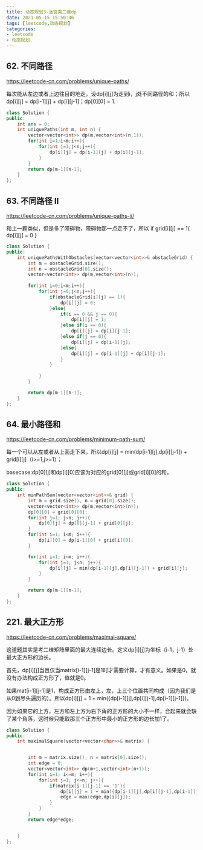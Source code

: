```yaml
---
title: 动态规划3-迷宫类二维dp
date: 2021-05-15 15:50:46
tags: [leetcode,动态规划]
categories: 
- leetcode
- 动态规划
---
```


## 62. 不同路径
https://leetcode-cn.com/problems/unique-paths/

每次能从左边或者上边往目的地走，设dp[i][j]为走到i，j处不同路径的和；所以dp[i][j] = dp[i-1][j] + dp[i][j-1]；dp[0][0] = 1.

```C++
class Solution {
public:
    int ans = 0;
    int uniquePaths(int m, int n) {
        vector<vector<int>> dp(m,vector<int>(n,1));
        for(int i=1;i<m;i++){
            for(int j=1;j<n;j++){
                dp[i][j] = dp[i-1][j] + dp[i][j-1];
            }
        }
        return dp[m-1][n-1];
    }
};
```

## 63. 不同路径 II
https://leetcode-cn.com/problems/unique-paths-ii/

和上一题类似，但是多了障碍物，障碍物那一点走不了，所以
if grid[i][j] == 1{
    dp[i][j] = 0
}

```C++
class Solution {
public:
    int uniquePathsWithObstacles(vector<vector<int>>& obstacleGrid) {
        int m = obstacleGrid.size();
        int n = obstacleGrid[0].size();
        vector<vector<int>> dp(m,vector<int>(n));
        
        for(int i=0;i<m;i++){
            for(int j=0;j<n;j++){
                if(obstacleGrid[i][j] == 1){
                    dp[i][j] = 0;
                }else{
                    if(i == 0 && j == 0){
                        dp[i][j] = 1;
                    }else if(i == 0){
                        dp[i][j] = dp[i][j-1];
                    }else if(j == 0){
                        dp[i][j] = dp[i-1][j];
                    }else{
                        dp[i][j] = dp[i-1][j] + dp[i][j-1];
                    }
                }
                
            }
        }

        return dp[m-1][n-1];
    }
};
```

## 64. 最小路径和
https://leetcode-cn.com/problems/minimum-path-sum/

每一个可以从左或者从上面走下来，所以dp[i][j] = min(dp[i-1][j],dp[i][j-1]) + grid[i][j]（i>=1,j>=1）；

basecase:dp[0][j]和dp[i][0]应该为对应的grid[0][j]或grid[i][0]的和。

```C++
class Solution {
public:
    int minPathSum(vector<vector<int>>& grid) {
        int m = grid.size(), n = grid[0].size();
        vector<vector<int>> dp(m,vector<int>(n));
        dp[0][0] = grid[0][0];
        for(int j=1; j<n; j++){
            dp[0][j] = dp[0][j-1] + grid[0][j];
        }
        for(int i=1; i<m; i++){
            dp[i][0] = dp[i-1][0] + grid[i][0];
        }

        for(int i=1; i<m; i++){
            for(int j=1; j<n; j++){
                dp[i][j] = min(dp[i-1][j],dp[i][j-1]) + grid[i][j];
            }
        }

        return dp[m-1][n-1];
    }
};
```

## 221. 最大正方形
https://leetcode-cn.com/problems/maximal-square/

这道题其实是考二维矩阵里面的最大连续边长。定义dp[i][j]为坐标（i-1，j-1）处最大正方形的边长。

首先，dp[i][j]当且仅当matrix[i-1][j-1]是1时才需要计算，才有意义。如果是0，就没有办法构成正方形了，值就是0。

如果mat[i-1][j-1]是1，构成正方形由左上，左，上三个位置共同构成（因为我们是从0到尽头遍历的）。所以dp[i][j] = 1 + min({dp[i-1][j],dp[i][j-1],dp[i-1][j-1]})。

因为如果它的上方，左方和左上方为右下角的正方形的大小不一样，合起来就会缺了某个角落，这时候只能取那三个正方形中最小的正方形的边长加1了。

```C++
class Solution {
public:
    int maximalSquare(vector<vector<char>>& matrix) {


        int m = matrix.size(), n = matrix[0].size();
        int edge = 0;
        vector<vector<int>> dp(m+1,vector<int>(n+1));
        for(int i=1; i<=m; i++){
            for(int j=1; j<=n; j++){
                if(matrix[i-1][j-1] == '1'){
                    dp[i][j] = 1 + min({dp[i-1][j],dp[i][j-1],dp[i-1][j-1]});
                    edge = max(edge,dp[i][j]);
                }
            }
        }
        return edge*edge;


    }
};
```



